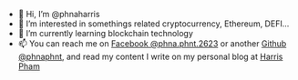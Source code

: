 - 👋 Hi, I’m @phnaharris
- 👀 I’m interested in somethings related cryptocurrency, Ethereum, DEFI...
- 🌱 I’m currently learning blockchain technology
- 📫 You can reach me on [Facebook @phna.phnt.2623](https://www.facebook.com/phna.phnt.2623/) or another [Github @phnaphnt](https://github.com/phnaphnt), and read my content I write on my personal blog at [Harris Pham](https://phnaphnt.github.io/)
<!---
phnaharris/phnaharris is a ✨ special ✨ repository because its `README.md` (this file) appears on your GitHub profile.
You can click the Preview link to take a look at your changes.
--->
